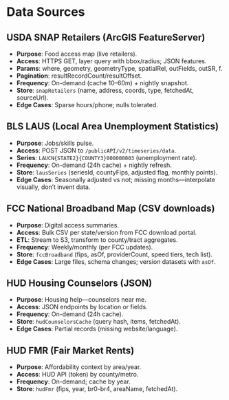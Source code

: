 # Data Sources

## USDA SNAP Retailers (ArcGIS FeatureServer)
- **Purpose**: Food access map (live retailers).
- **Access**: HTTPS GET, layer query with bbox/radius; JSON features.
- **Params**: where, geometry, geometryType, spatialRel, outFields, outSR, f.
- **Pagination**: resultRecordCount/resultOffset.
- **Frequency**: On-demand (cache 10–60m) + nightly snapshot.
- **Store**: `snapRetailers` (name, address, coords, type, fetchedAt, sourceUrl).
- **Edge Cases**: Sparse hours/phone; nulls tolerated.

## BLS LAUS (Local Area Unemployment Statistics)
- **Purpose**: Jobs/skills pulse.
- **Access**: POST JSON to `/publicAPI/v2/timeseries/data`.
- **Series**: `LAUCN{STATE2}{COUNTY3}000000003` (unemployment rate).
- **Frequency**: On-demand (24h cache) + nightly refresh.
- **Store**: `lausSeries` (seriesId, countyFips, adjusted flag, monthly points).
- **Edge Cases**: Seasonally adjusted vs not; missing months—interpolate visually, don’t invent data.

## FCC National Broadband Map (CSV downloads)
- **Purpose**: Digital access summaries.
- **Access**: Bulk CSV per state/version from FCC download portal.
- **ETL**: Stream to S3, transform to county/tract aggregates.
- **Frequency**: Weekly/monthly (per FCC updates).
- **Store**: `fccBroadband` (fips, asOf, providerCount, speed tiers, tech list).
- **Edge Cases**: Large files, schema changes; version datasets with `asOf`.

## HUD Housing Counselors (JSON)
- **Purpose**: Housing help—counselors near me.
- **Access**: JSON endpoints by location or fields.
- **Frequency**: On-demand (24h cache).
- **Store**: `hudCounselorsCache` (query hash, items, fetchedAt).
- **Edge Cases**: Partial records (missing website/language).

## HUD FMR (Fair Market Rents)
- **Purpose**: Affordability context by area/year.
- **Access**: HUD API (token) by county/metro.
- **Frequency**: On-demand; cache by year.
- **Store**: `hudFmr` (fips, year, br0-br4, areaName, fetchedAt).
